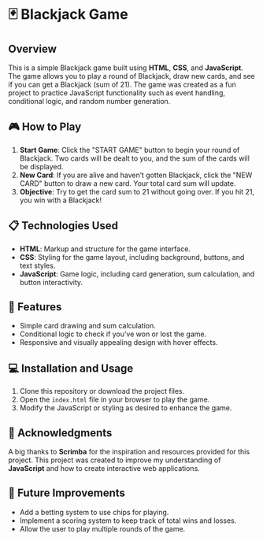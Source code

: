 # 🃏 Blackjack Game

## Overview

This is a simple Blackjack game built using **HTML**, **CSS**, and **JavaScript**. The game allows you to play a round of Blackjack, draw new cards, and see if you can get a Blackjack (sum of 21). The game was created as a fun project to practice JavaScript functionality such as event handling, conditional logic, and random number generation.

## 🎮 How to Play

1. **Start Game**: Click the "START GAME" button to begin your round of Blackjack. Two cards will be dealt to you, and the sum of the cards will be displayed.
2. **New Card**: If you are alive and haven’t gotten Blackjack, click the "NEW CARD" button to draw a new card. Your total card sum will update.
3. **Objective**: Try to get the card sum to 21 without going over. If you hit 21, you win with a Blackjack!

## 📋 Technologies Used

- **HTML**: Markup and structure for the game interface.
- **CSS**: Styling for the game layout, including background, buttons, and text styles.
- **JavaScript**: Game logic, including card generation, sum calculation, and button interactivity.

## 🎨 Features

- Simple card drawing and sum calculation.
- Conditional logic to check if you’ve won or lost the game.
- Responsive and visually appealing design with hover effects.

## 💻 Installation and Usage

1. Clone this repository or download the project files.
2. Open the `index.html` file in your browser to play the game.
3. Modify the JavaScript or styling as desired to enhance the game.

## 🙌 Acknowledgments

A big thanks to **Scrimba** for the inspiration and resources provided for this project. This project was created to improve my understanding of **JavaScript** and how to create interactive web applications.

## 🚀 Future Improvements

- Add a betting system to use chips for playing.
- Implement a scoring system to keep track of total wins and losses.
- Allow the user to play multiple rounds of the game.
